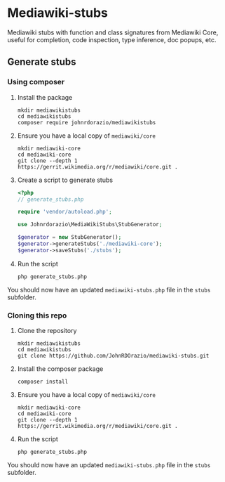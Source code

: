 # Mediawiki-stubs

Mediawiki stubs with function and class signatures from Mediawiki Core, useful for completion, code inspection, type inference, doc popups, etc.

## Generate stubs

### Using composer

1. Install the package

   ```console
   mkdir mediawikistubs
   cd mediawikistubs
   composer require johnrdorazio/mediawikistubs
   ```

2. Ensure you have a local copy of `mediawiki/core`

   ```console
   mkdir mediawiki-core
   cd mediawiki-core
   git clone --depth 1 https://gerrit.wikimedia.org/r/mediawiki/core.git .
   ```

3. Create a script to generate stubs

   ```php
   <?php
   // generate_stubs.php

   require 'vendor/autoload.php';

   use Johnrdorazio\MediaWikiStubs\StubGenerator;

   $generator = new StubGenerator();
   $generator->generateStubs('./mediawiki-core');
   $generator->saveStubs('./stubs');
   ```

4. Run the script

   ```console
   php generate_stubs.php
   ```

You should now have an updated `mediawiki-stubs.php` file in the `stubs` subfolder.

### Cloning this repo

1. Clone the repository

   ```console
   mkdir mediawikistubs
   cd mediawikistubs
   git clone https://github.com/JohnRDOrazio/mediawiki-stubs.git
   ```

2. Install the composer package

   ```console
   composer install
   ```

3. Ensure you have a local copy of `mediawiki/core`

   ```console
   mkdir mediawiki-core
   cd mediawiki-core
   git clone --depth 1 https://gerrit.wikimedia.org/r/mediawiki/core.git .
   ```

4. Run the script

   ```console
   php generate_stubs.php
   ```

You should now have an updated `mediawiki-stubs.php` file in the `stubs` subfolder.
